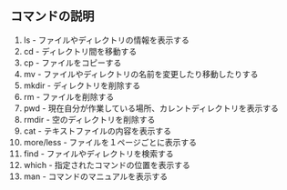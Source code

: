 ## コマンドの説明

1. ls - ファイルやディレクトリの情報を表示する
1. cd - ディレクトリ間を移動する
1. cp - ファイルをコピーする
1. mv - ファイルやディレクトリの名前を変更したり移動したりする
1. mkdir - ディレクトリを削除する
1. rm - ファイルを削除する
1. pwd - 現在自分が作業している場所、カレントディレクトリを表示する
1. rmdir - 空のディレクトリを削除する
1. cat - テキストファイルの内容を表示する
1. more/less - ファイルを１ページごとに表示する
1. find - ファイルやディレクトリを検索する
1. which - 指定されたコマンドの位置を表示する
1. man - コマンドのマニュアルを表示する
